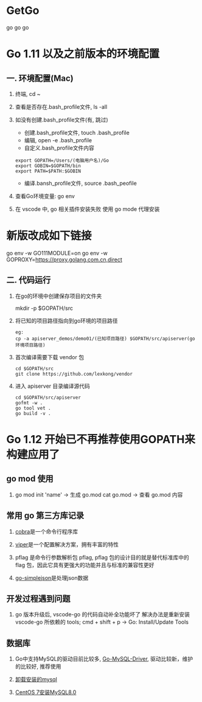 # GetGo
go go go

# Go 1.11 以及之前版本的环境配置
## 一. 环境配置(Mac)
1. 终端, cd ~
2. 查看是否存在.bash_profile文件, ls -all
3. 如没有创建.bash_profile文件(有, 跳过)
   + 创建.bash_profile文件, touch .bash_profile
   + 编辑, open -e .bash_profile
   + 自定义.bash_profile文件内容
   ```
   export GOPATH=/Users/(电脑用户名)/Go
   export GOBIN=$GOPATH/bin
   export PATH=$PATH:$GOBIN
   ```
   + 编译.bansh_profile文件, source .bash_peofile
4. 查看Go环境变量: go env

5. 在 vscode 中, go 相关插件安装失败
使用 go mode 代理安装
# 新版改成如下链接
go env -w GO111MODULE=on
go env -w GOPROXY=https://proxy.golang.com.cn,direct



## 二. 代码运行
1. 在go的环境中创建保存项目的文件夹

    mkdir -p $GOPATH/src
2. 将已知的项目路径指向到go环境的项目路径

   ```
   eg:
   cp -a apiserver_demos/demo01/(已知项目路径) $GOPATH/src/apiserver(go环境项目路径)
   ```    
3. 首次编译需要下载 vendor 包

   ```
   cd $GOPATH/src
   git clone https://github.com/lexkong/vendor
   ```
4. 进入 apiserver 目录编译源代码

   ```
   cd $GOPATH/src/apiserver
   gofmt -w .   
   go tool vet .
   go build -v .
   ```


# Go 1.12 开始已不再推荐使用GOPATH来构建应用了

## go mod 使用
1. go mod init 'name' -> 生成 go.mod
   cat go.mod -> 查看 go.mod 内容
   

## 常用 go 第三方库记录
1. [cobra](https://github.com/spf13/cobra)是一个命令行程序库

2. [viper](https://github.com/spf13/viper)是一个配置解决方案，拥有丰富的特性

3. pflag 是命令行参数解析包 pflag, pflag 包的设计目的就是替代标准库中的 flag 包，因此它具有更强大的功能并且与标准的兼容性更好

4. [go-simplejson](https://github.com/bitly/go-simplejson)是处理json数据

## 开发过程遇到问题
1. go 版本升级后, vscode-go 的代码自动补全功能坏了
   解决办法是重新安装 vscode-go 所依赖的 tools; cmd + shift + p -> Go: Install/Update Tools

## 数据库
1. Go中支持MySQL的驱动目前比较多, [Go-MySQL-Driver](https://github.com/go-sql-driver/mysql), 驱动比较新，维护的比较好, 推荐使用

2. [卸载安装的mysql](https://www.jianshu.com/p/ef58fb333cd6)

3. [CentOS 7安装MySQL8.0](https://www.jianshu.com/p/224a891932d8)